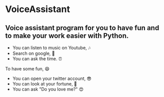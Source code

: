 # VoiceAssistant
## Voice assistant program for you to have fun and to make your work easier with Python.
- You can listen to music on Youtube, 🎶
- Search on google, 🔎
- You can ask the time. ⏰


To have some fun, 😄
- You can open your twitter account, 😎
- You can look at your fortune, 🔮
- You can ask "Do you love me?" 😍

